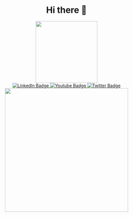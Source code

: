 <div id="welcome" align="center"><h1>Hi there 👋</h1></div>

<!--
**firoz57/firoz57** is a ✨ _special_ ✨ repository because its `README.md` (this file) appears on your GitHub profile.

Here are some ideas to get you started:

- 🔭 I’m currently working on ...
- 🌱 I’m currently learning ...
- 👯 I’m looking to collaborate on ...
- 🤔 I’m looking for help with ...
- 💬 Ask me about ...
- 📫 How to reach me: ...
- 😄 Pronouns: ...
- ⚡ Fun fact: ...
-->

<!-- https://i.pinimg.com/originals/f0/f0/d9/f0f0d932d6e39c7af5aa305cbd8da735.gif -->
<div id="header" align="center">
  <img src="https://static.wikia.nocookie.net/cowboybebop/images/9/9d/9_EdFlyBebop2.png/revision/latest?cb=20090406042712" width="200"/>
<!--   <img src = "https://i.pinimg.com/originals/f0/f0/d9/f0f0d932d6e39c7af5aa305cbd8da735.gif" width="200"/> -->
<!--   <img src="https://media3.giphy.com/media/3ohzdDOsmf9PTYC2RO/giphy.gif?cid=790b7611ec7a09030740ad0f709b4f69a5b2b55a02a053f6&rid=giphy.gif&ct=g" width="480" height="480"/> -->
</div>


<div id="badges" align="center">
  <a href="your-linkedin-URL">
    <img src="https://img.shields.io/badge/LinkedIn-blue?style=for-the-badge&logo=linkedin&logoColor=white" alt="LinkedIn Badge"/>
  </a>
  <a href="your-youtube-URL">
    <img src="https://img.shields.io/badge/YouTube-red?style=for-the-badge&logo=youtube&logoColor=white" alt="Youtube Badge"/>
  </a>
  <a href="your-twitter-URL">
    <img src="https://img.shields.io/badge/Twitter-blue?style=for-the-badge&logo=twitter&logoColor=white" alt="Twitter Badge"/>
  </a>
</div>

<div id="record" align="center">
 <img src="https://github-readme-stats.vercel.app/api?username=firoz57&show_icons=true&theme=ADD_THEME_HERE" width="400">
</div>

